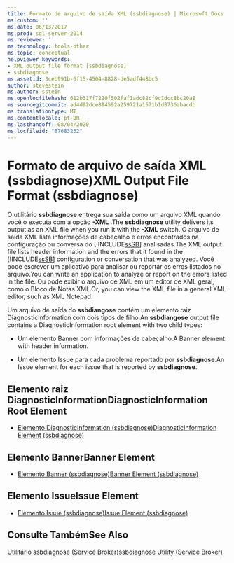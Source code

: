 ```yaml
---
title: Formato de arquivo de saída XML (ssbdiagnose) | Microsoft Docs
ms.custom: ''
ms.date: 06/13/2017
ms.prod: sql-server-2014
ms.reviewer: ''
ms.technology: tools-other
ms.topic: conceptual
helpviewer_keywords:
- XML output file format [ssbdiagnose]
- ssbdiagnose
ms.assetid: 3ceb991b-6f15-4504-8828-de5adf448bc5
author: stevestein
ms.author: sstein
ms.openlocfilehash: 612b317f7220f502faf1adc82cf9c1dcc8bc20a8
ms.sourcegitcommit: ad4d92dce894592a259721a1571b1d8736abacdb
ms.translationtype: MT
ms.contentlocale: pt-BR
ms.lasthandoff: 08/04/2020
ms.locfileid: "87683232"
---
```

# <a name="xml-output-file-format-ssbdiagnose"></a><span data-ttu-id="d433c-102">Formato de arquivo de saída XML (ssbdiagnose)</span><span class="sxs-lookup"><span data-stu-id="d433c-102">XML Output File Format (ssbdiagnose)</span></span>
  <span data-ttu-id="d433c-103">O utilitário **ssbdiagnose** entrega sua saída como um arquivo XML quando você o executa com a opção **-XML** .</span><span class="sxs-lookup"><span data-stu-id="d433c-103">The **ssbdiagnose** utility delivers its output as an XML file when you run it with the **-XML** switch.</span></span> <span data-ttu-id="d433c-104">O arquivo de saída XML lista informações de cabeçalho e erros encontrados na configuração ou conversa do [!INCLUDE[ssSB](../../includes/sssb-md.md)] analisadas.</span><span class="sxs-lookup"><span data-stu-id="d433c-104">The XML output file lists header information and the errors that it found in the [!INCLUDE[ssSB](../../includes/sssb-md.md)] configuration or conversation that was analyzed.</span></span> <span data-ttu-id="d433c-105">Você pode escrever um aplicativo para analisar ou reportar os erros listados no arquivo.</span><span class="sxs-lookup"><span data-stu-id="d433c-105">You can write an application to analyze or report on the errors listed in the file.</span></span> <span data-ttu-id="d433c-106">Ou pode exibir o arquivo de XML em um editor de XML geral, como o Bloco de Notas XML.</span><span class="sxs-lookup"><span data-stu-id="d433c-106">Or, you can view the XML file in a general XML editor, such as XML Notepad.</span></span>  
  
 <span data-ttu-id="d433c-107">Um arquivo de saída do **ssbdiangose** contém um elemento raiz DiagnosticInformation com dois tipos de filho:</span><span class="sxs-lookup"><span data-stu-id="d433c-107">An **ssbdiangose** output file contains a DiagnosticInformation root element with two child types:</span></span>  
  
-   <span data-ttu-id="d433c-108">Um elemento Banner com informações de cabeçalho.</span><span class="sxs-lookup"><span data-stu-id="d433c-108">A Banner element with header information.</span></span>  
  
-   <span data-ttu-id="d433c-109">Um elemento Issue para cada problema reportado por **ssbdiagnose**.</span><span class="sxs-lookup"><span data-stu-id="d433c-109">An Issue element for each issue that is reported by **ssbdiagnose**.</span></span>  
  
## <a name="diagnosticinformation-root-element"></a><span data-ttu-id="d433c-110">Elemento raiz DiagnosticInformation</span><span class="sxs-lookup"><span data-stu-id="d433c-110">DiagnosticInformation Root Element</span></span>  
  
-   [<span data-ttu-id="d433c-111">Elemento DiagnosticInformation &#40;ssbdiagnose&#41;</span><span class="sxs-lookup"><span data-stu-id="d433c-111">DiagnosticInformation Element &#40;ssbdiagnose&#41;</span></span>](diagnosticinformation-element-ssbdiagnose.md)  
  
## <a name="banner-element"></a><span data-ttu-id="d433c-112">Elemento Banner</span><span class="sxs-lookup"><span data-stu-id="d433c-112">Banner Element</span></span>  
  
-   [<span data-ttu-id="d433c-113">Elemento Banner &#40;ssbdiagnose&#41;</span><span class="sxs-lookup"><span data-stu-id="d433c-113">Banner Element &#40;ssbdiagnose&#41;</span></span>](banner-element-ssbdiagnose.md)  
  
## <a name="issue-element"></a><span data-ttu-id="d433c-114">Elemento Issue</span><span class="sxs-lookup"><span data-stu-id="d433c-114">Issue Element</span></span>  
  
-   [<span data-ttu-id="d433c-115">Elemento Issue &#40;ssbdiagnose&#41;</span><span class="sxs-lookup"><span data-stu-id="d433c-115">Issue Element &#40;ssbdiagnose&#41;</span></span>](issue-element-ssbdiagnose.md)  
  
## <a name="see-also"></a><span data-ttu-id="d433c-116">Consulte Também</span><span class="sxs-lookup"><span data-stu-id="d433c-116">See Also</span></span>  
 [<span data-ttu-id="d433c-117">Utilitário ssbdiagnose &#40;Service Broker&#41;</span><span class="sxs-lookup"><span data-stu-id="d433c-117">ssbdiagnose Utility &#40;Service Broker&#41;</span></span>](ssbdiagnose-utility-service-broker.md)  
  
  
